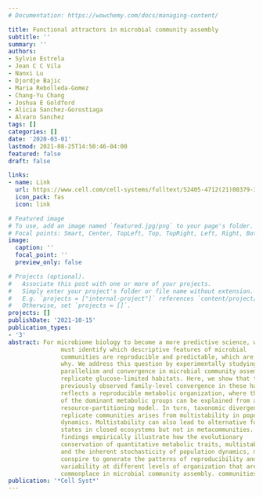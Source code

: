 ```yaml
---
# Documentation: https://wowchemy.com/docs/managing-content/

title: Functional attractors in microbial community assembly
subtitle: ''
summary: ''
authors:
- Sylvie Estrela
- Jean C C Vila
- Nanxi Lu
- Djordje Bajic
- Maria Rebolleda-Gomez
- Chang-Yu Chang
- Joshua E Goldford
- Alicia Sanchez-Gorostiaga
- Alvaro Sanchez
tags: []
categories: []
date: '2020-03-01'
lastmod: 2021-08-25T14:50:46-04:00
featured: false
draft: false

links:
- name: Link
  url: https://www.cell.com/cell-systems/fulltext/S2405-4712(21)00379-3
  icon_pack: fas
  icon: link

# Featured image
# To use, add an image named `featured.jpg/png` to your page's folder.
# Focal points: Smart, Center, TopLeft, Top, TopRight, Left, Right, BottomLeft, Bottom, BottomRight.
image:
  caption: ''
  focal_point: ''
  preview_only: false

# Projects (optional).
#   Associate this post with one or more of your projects.
#   Simply enter your project's folder or file name without extension.
#   E.g. `projects = ["internal-project"]` references `content/project/deep-learning/index.md`.
#   Otherwise, set `projects = []`.
projects: []
publishDate: '2021-10-15'
publication_types:
- '3'
abstract: For microbiome biology to become a more predictive science, we
               must identify which descriptive features of microbial
               communities are reproducible and predictable, which are not,and
               why. We address this question by experimentally studying
               parallelism and convergence in microbial community assembly in
               replicate glucose-limited habitats. Here, we show that the
               previously observed family-level convergence in these habitats
               reflects a reproducible metabolic organization, where the ratio
               of the dominant metabolic groups can be explained from a simple
               resource-partitioning model. In turn, taxonomic divergence among
               replicate communities arises from multistability in population
               dynamics. Multistability can also lead to alternative functional
               states in closed ecosystems but not in metacommunities. Our
               findings empirically illustrate how the evolutionary
               conservation of quantitative metabolic traits, multistability,
               and the inherent stochasticity of population dynamics, may all
               conspire to generate the patterns of reproducibility and
               variability at different levels of organization that are
               commonplace in microbial community assembly. communities.
publication: '*Cell Syst*'
---
```

